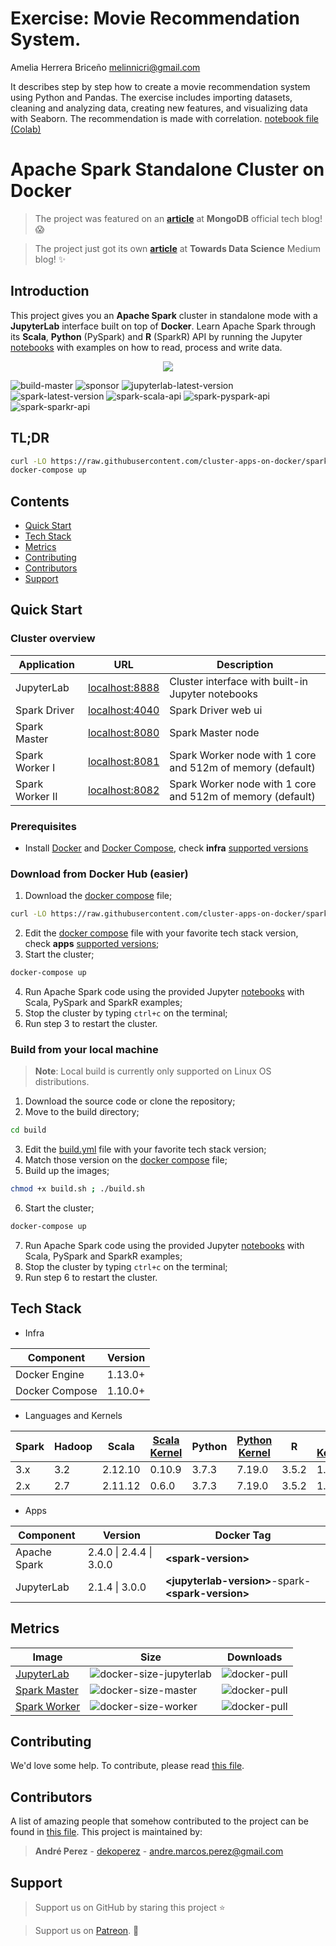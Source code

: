 # Exercise: Movie Recommendation System.
Amelia Herrera Briceño
melinnicri@gmail.com

It describes step by step how to create a movie recommendation system using Python and Pandas. The exercise includes importing datasets, cleaning and analyzing data, creating new features, and visualizing data with Seaborn. The recommendation is made with correlation.
[notebook file (Colab)](https://github.com/melinnicri/Movie_Recommendation_Sys/blob/main/Recomendacion.ipynb)

# Apache Spark Standalone Cluster on Docker

> The project was featured on an **[article](https://www.mongodb.com/blog/post/getting-started-with-mongodb-pyspark-and-jupyter-notebook)** at **MongoDB** official tech blog! :scream:

> The project just got its own **[article](https://towardsdatascience.com/apache-spark-cluster-on-docker-ft-a-juyterlab-interface-418383c95445)** at **Towards Data Science** Medium blog! :sparkles:

## Introduction

This project gives you an **Apache Spark** cluster in standalone mode with a **JupyterLab** interface built on top of **Docker**.
Learn Apache Spark through its **Scala**, **Python** (PySpark) and **R** (SparkR) API by running the Jupyter [notebooks](build/workspace/) with examples on how to read, process and write data.

<p align="center"><img src="docs/image/cluster-architecture.png"></p>

![build-master](https://github.com/cluster-apps-on-docker/spark-standalone-cluster-on-docker/workflows/build-master/badge.svg)
![sponsor](https://img.shields.io/badge/patreon-sponsor-ff69b4)
![jupyterlab-latest-version](https://img.shields.io/docker/v/andreper/jupyterlab/3.0.0-spark-3.0.0?color=yellow&label=jupyterlab-latest)
![spark-latest-version](https://img.shields.io/docker/v/andreper/spark-master/3.0.0?color=yellow&label=spark-latest)
![spark-scala-api](https://img.shields.io/badge/spark%20api-scala-red)
![spark-pyspark-api](https://img.shields.io/badge/spark%20api-pyspark-red)
![spark-sparkr-api](https://img.shields.io/badge/spark%20api-sparkr-red)

## TL;DR

```bash
curl -LO https://raw.githubusercontent.com/cluster-apps-on-docker/spark-standalone-cluster-on-docker/master/docker-compose.yml
docker-compose up
```

## Contents

- [Quick Start](#quick-start)
- [Tech Stack](#tech-stack)
- [Metrics](#metrics)
- [Contributing](#contributing)
- [Contributors](#contributors)
- [Support](#support)

## <a name="quick-start"></a>Quick Start

### Cluster overview

| Application     | URL                                      | Description                                                |
| --------------- | ---------------------------------------- | ---------------------------------------------------------- |
| JupyterLab      | [localhost:8888](http://localhost:8888/) | Cluster interface with built-in Jupyter notebooks          |
| Spark Driver    | [localhost:4040](http://localhost:4040/) | Spark Driver web ui                                        |
| Spark Master    | [localhost:8080](http://localhost:8080/) | Spark Master node                                          |
| Spark Worker I  | [localhost:8081](http://localhost:8081/) | Spark Worker node with 1 core and 512m of memory (default) |
| Spark Worker II | [localhost:8082](http://localhost:8082/) | Spark Worker node with 1 core and 512m of memory (default) |

### Prerequisites

 - Install [Docker](https://docs.docker.com/get-docker/) and [Docker Compose](https://docs.docker.com/compose/install/), check **infra** [supported versions](#tech-stack)

### Download from Docker Hub (easier)

1. Download the [docker compose](docker-compose.yml) file;

```bash
curl -LO https://raw.githubusercontent.com/cluster-apps-on-docker/spark-standalone-cluster-on-docker/master/docker-compose.yml
```

2. Edit the [docker compose](docker-compose.yml) file with your favorite tech stack version, check **apps** [supported versions](#tech-stack);
3. Start the cluster;

```bash
docker-compose up
```

4. Run Apache Spark code using the provided Jupyter [notebooks](build/workspace/) with Scala, PySpark and SparkR examples;
5. Stop the cluster by typing `ctrl+c` on the terminal;
6. Run step 3 to restart the cluster.

### Build from your local machine

> **Note**: Local build is currently only supported on Linux OS distributions.

1. Download the source code or clone the repository;
2. Move to the build directory;

```bash
cd build
```

3. Edit the [build.yml](build/build.yml) file with your favorite tech stack version;
4. Match those version on the [docker compose](build/docker-compose.yml) file;
5. Build up the images;

```bash
chmod +x build.sh ; ./build.sh
```

6. Start the cluster;

```bash
docker-compose up
```

7. Run Apache Spark code using the provided Jupyter [notebooks](build/workspace/) with Scala, PySpark and SparkR examples;
8. Stop the cluster by typing `ctrl+c` on the terminal;
9. Run step 6 to restart the cluster.

## <a name="tech-stack"></a>Tech Stack

- Infra

| Component      | Version |
| -------------- | ------- |
| Docker Engine  | 1.13.0+ |
| Docker Compose | 1.10.0+ |

- Languages and Kernels

| Spark | Hadoop | Scala   | [Scala Kernel](https://almond.sh/) | Python | [Python Kernel](https://ipython.org/) | R     | [R Kernel](https://irkernel.github.io/) |
| ----- | ------ | ------- | ---------------------------------- | ------ | ------------------------------------- | ----- | --------------------------------------- |
| 3.x   | 3.2    | 2.12.10 | 0.10.9                             | 3.7.3  | 7.19.0                                 | 3.5.2 | 1.1.1                                   |
| 2.x   | 2.7    | 2.11.12 | 0.6.0                              | 3.7.3  | 7.19.0                                 | 3.5.2 | 1.1.1                                   |

- Apps

| Component      | Version                 | Docker Tag                                           |
| -------------- | ----------------------- | ---------------------------------------------------- |
| Apache Spark   | 2.4.0 \| 2.4.4 \| 3.0.0 | **\<spark-version>**                                 |
| JupyterLab     | 2.1.4 \| 3.0.0          | **\<jupyterlab-version>**-spark-**\<spark-version>** |

## <a name="metrics"></a>Metrics

| Image                                                          | Size                                                                                           | Downloads                                                                 |
| -------------------------------------------------------------- | ---------------------------------------------------------------------------------------------- | ------------------------------------------------------------------------- |
| [JupyterLab](https://hub.docker.com/r/andreper/jupyterlab)     | ![docker-size-jupyterlab](https://img.shields.io/docker/image-size/andreper/jupyterlab/latest) | ![docker-pull](https://img.shields.io/docker/pulls/andreper/jupyterlab)   |
| [Spark Master](https://hub.docker.com/r/andreper/spark-master) | ![docker-size-master](https://img.shields.io/docker/image-size/andreper/spark-master/latest)   | ![docker-pull](https://img.shields.io/docker/pulls/andreper/spark-master) |
| [Spark Worker](https://hub.docker.com/r/andreper/spark-worker) | ![docker-size-worker](https://img.shields.io/docker/image-size/andreper/spark-worker/latest)   | ![docker-pull](https://img.shields.io/docker/pulls/andreper/spark-worker) |

## <a name="contributing"></a>Contributing

We'd love some help. To contribute, please read [this file](CONTRIBUTING.md).

## <a name="contributors"></a>Contributors

A list of amazing people that somehow contributed to the project can be found in [this file](CONTRIBUTORS.md). This 
project is maintained by:

> **André Perez** - [dekoperez](https://twitter.com/dekoperez) - andre.marcos.perez@gmail.com

## <a name="support"></a>Support

> Support us on GitHub by staring this project :star:

> Support us on [Patreon](https://www.patreon.com/andreperez). :sparkling_heart:
